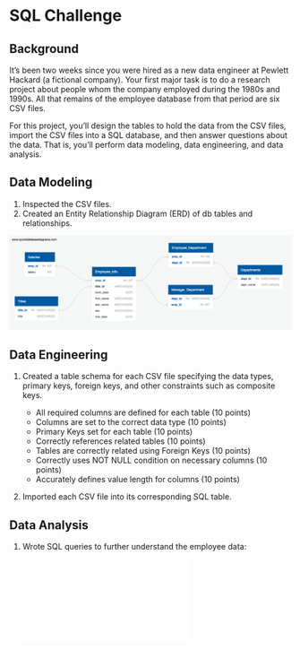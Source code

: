 # SQL Challenge

## Background

It’s been two weeks since you were hired as a new data engineer at Pewlett Hackard (a fictional company). Your first major task is to do a research project about people whom the company employed during the 1980s and 1990s. All that remains of the employee database from that period are six CSV files.

For this project, you’ll design the tables to hold the data from the CSV files, import the CSV files into a SQL database, and then answer questions about the data. That is, you’ll perform data modeling, data engineering, and data analysis.


## Data Modeling
1. Inspected the CSV files.
2. Created an Entity Relationship Diagram (ERD) of db tables and relationships.

  ![ERD](EmployeeSQL/ERD.png)
  

## Data Engineering
1. Created a table schema for each CSV file specifying the data types, primary keys, foreign keys, and other constraints such as composite keys.
   - All required columns are defined for each table (10 points)
   - Columns are set to the correct data type (10 points)
   - Primary Keys set for each table (10 points)
   - Correctly references related tables (10 points)
   - Tables are correctly related using Foreign Keys (10 points)
   - Correctly uses NOT NULL condition on necessary columns (10 points)
   - Accurately defines value length for columns (10 points)
     
2. Imported each CSV file into its corresponding SQL table.

## Data Analysis
1. Wrote SQL queries to further understand the employee data:



      ![Employees](EmployeeSQL/SQL_Challenge.sql)


